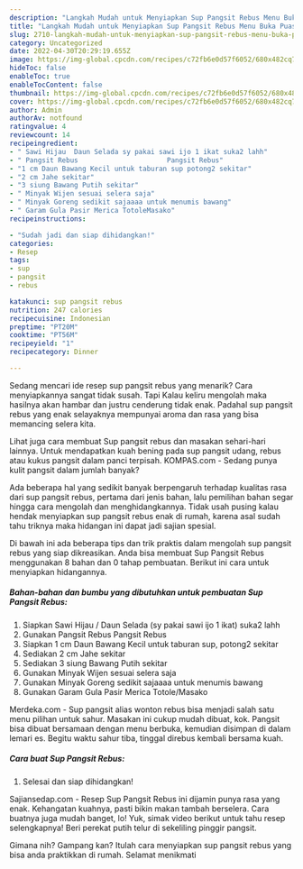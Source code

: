 ```yaml
---
description: "Langkah Mudah untuk Menyiapkan Sup Pangsit Rebus Menu Buka Puas"
title: "Langkah Mudah untuk Menyiapkan Sup Pangsit Rebus Menu Buka Puas"
slug: 2710-langkah-mudah-untuk-menyiapkan-sup-pangsit-rebus-menu-buka-puas
category: Uncategorized
date: 2022-04-30T20:29:19.655Z
image: https://img-global.cpcdn.com/recipes/c72fb6e0d57f6052/680x482cq70/sup-pangsit-rebus-foto-resep-utama.jpg
hideToc: false
enableToc: true
enableTocContent: false
thumbnail: https://img-global.cpcdn.com/recipes/c72fb6e0d57f6052/680x482cq70/sup-pangsit-rebus-foto-resep-utama.jpg
cover: https://img-global.cpcdn.com/recipes/c72fb6e0d57f6052/680x482cq70/sup-pangsit-rebus-foto-resep-utama.jpg
author: Admin
authorAv: notfound
ratingvalue: 4
reviewcount: 14
recipeingredient:
- " Sawi Hijau  Daun Selada sy pakai sawi ijo 1 ikat suka2 lahh"
- " Pangsit Rebus                      Pangsit Rebus"
- "1 cm Daun Bawang Kecil untuk taburan sup potong2 sekitar"
- "2 cm Jahe sekitar"
- "3 siung Bawang Putih sekitar"
- " Minyak Wijen sesuai selera saja"
- " Minyak Goreng sedikit sajaaaa untuk menumis bawang"
- " Garam Gula Pasir Merica TotoleMasako"
recipeinstructions:

- "Sudah jadi dan siap dihidangkan!"
categories:
- Resep
tags:
- sup
- pangsit
- rebus

katakunci: sup pangsit rebus 
nutrition: 247 calories
recipecuisine: Indonesian
preptime: "PT20M"
cooktime: "PT56M"
recipeyield: "1"
recipecategory: Dinner

---
```



Sedang mencari ide resep sup pangsit rebus yang menarik? Cara menyiapkannya sangat tidak susah. Tapi Kalau keliru mengolah maka hasilnya akan hambar dan justru cenderung tidak enak. Padahal sup pangsit rebus yang enak selayaknya mempunyai aroma dan rasa yang bisa memancing selera kita.


Lihat juga cara membuat Sup pangsit rebus dan masakan sehari-hari lainnya. Untuk mendapatkan kuah bening pada sup pangsit udang, rebus atau kukus pangsit dalam panci terpisah. KOMPAS.com - Sedang punya kulit pangsit dalam jumlah banyak?

Ada beberapa hal yang sedikit banyak berpengaruh terhadap kualitas rasa dari sup pangsit rebus, pertama dari jenis bahan, lalu pemilihan bahan segar hingga cara mengolah dan menghidangkannya. Tidak usah pusing kalau hendak menyiapkan sup pangsit rebus enak di rumah, karena asal sudah tahu triknya maka hidangan ini dapat jadi sajian spesial.


Di bawah ini ada beberapa tips dan trik praktis dalam mengolah sup pangsit rebus yang siap dikreasikan. Anda bisa membuat Sup Pangsit Rebus menggunakan 8 bahan dan 0 tahap pembuatan. Berikut ini cara untuk menyiapkan hidangannya.

<!--inarticleads1-->

##### Bahan-bahan dan bumbu yang dibutuhkan untuk pembuatan Sup Pangsit Rebus:

1. Siapkan  Sawi Hijau / Daun Selada (sy pakai sawi ijo 1 ikat) suka2 lahh
1. Gunakan  Pangsit Rebus                      Pangsit Rebus
1. Siapkan 1 cm Daun Bawang Kecil untuk taburan sup, potong2 sekitar
1. Sediakan 2 cm Jahe sekitar
1. Sediakan 3 siung Bawang Putih sekitar
1. Gunakan  Minyak Wijen sesuai selera saja
1. Gunakan  Minyak Goreng sedikit sajaaaa untuk menumis bawang
1. Gunakan  Garam Gula Pasir Merica Totole/Masako


Merdeka.com - Sup pangsit alias wonton rebus bisa menjadi salah satu menu pilihan untuk sahur. Masakan ini cukup mudah dibuat, kok. Pangsit bisa dibuat bersamaan dengan menu berbuka, kemudian disimpan di dalam lemari es. Begitu waktu sahur tiba, tinggal direbus kembali bersama kuah. 

<!--inarticleads2-->

##### Cara buat Sup Pangsit Rebus:


1. Selesai dan siap dihidangkan!

Sajiansedap.com - Resep Sup Pangsit Rebus ini dijamin punya rasa yang enak. Kehangatan kuahnya, pasti bikin makan tambah berselera. Cara buatnya juga mudah banget, lo! Yuk, simak video berikut untuk tahu resep selengkapnya! Beri perekat putih telur di sekeliling pinggir pangsit. 

Gimana nih? Gampang kan? Itulah cara menyiapkan sup pangsit rebus yang bisa anda praktikkan di rumah. Selamat menikmati
